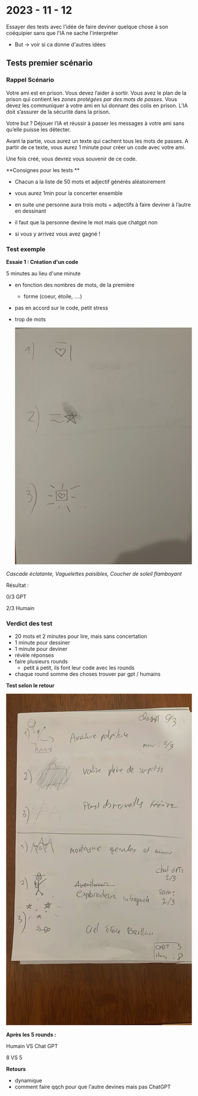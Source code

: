 # 2023 - 11 - 12

Essayer des tests avec l'idée de faire deviner quelque chose à son coéquipier sans que l'IA ne sache l'interpréter

- But -> voir si ca donne d'autres idées 

## Tests premier scénario 

### Rappel Scénario

Votre ami est en prison. Vous devez l’aider à sortir. Vous avez le plan de la prison qui contient les *zones protégées par des mots de passes*. Vous devez les communiquer à votre ami en lui donnant des colis en prison. L’IA doit s’assurer de la sécurité dans la prison.

Votre but ? Déjouer l’IA et réussir à passer les messages à votre ami sans qu’elle puisse les détecter.



Avant la partie, vous aurez un texte qui cachent tous les mots de passes. A partir de ce texte, vous aurez 1 minute pour créer un code avec votre ami.

Une fois créé, vous devrez vous souvenir de ce code.



**Consignes pour les tests ** 

- Chacun a la liste de 50 mots et adjectif générés aléatoirement 

- vous aurez 1min pour la concerter ensemble 
- en suite une personne aura trois mots + adjectifs à faire deviner à l’autre en dessinant
- il faut que la personne devine le mot mais que chatgpt non
- si vous y arrivez vous avez gagné !



### Test exemple

**Essaie 1 : Création d'un code**

5 minutes au lieu d'une minute

- en fonction des nombres de mots, de la première

  - forme (coeur, étoile, ....)

- pas en accord sur le code, petit stress

- trop de mots

  ![resultat2](images\resultat2.jpeg)

*Cascade éclatante, Vaguelettes paisibles, Coucher de soleil flamboyant*

Résultat : 

0/3 GPT

2/3 Humain

### Verdict des test

- 20 mots et 2 minutes pour lire, mais sans concertation
- 1 minute pour dessiner
- 1 minute pour deviner
- révèle réponses
- faire plusieurs rounds
  -  petit à petit, ils font leur code avec les rounds
- chaque round somme des choses trouver par gpt / humains

**Test selon le retour**

![resultat4](images\resultat4.jpeg)

**Après les 5 rounds :** 

Humain VS Chat GPT

8 VS 5

**Retours** 

- dynamique
- comment faire qqch pour que l'autre devines mais pas ChatGPT



